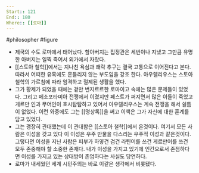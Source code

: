 ```yaml
---
Start:: 121
End:: 180
Where:: [[로마]]
---
```

#philosopher #figure
- 제국의 수도 로마에서 태어났다. 할아버지는 집정관은 세번이나 지냈고 그만큼 유명한 아버지는 일찍 죽어서 외가에서 자랐다.
- [[스토아 철학]]에서는 지나친 욕심과 쾌락 추구는 결국 고통으로 이어진다고 본다. 따라서 어떠한 유혹에도 흔들리지 않는 부도임을 강조 한다. 아우렐리우스는 스토아 철학의 가르침에 따라 엄격하고 절제된 생활을 했다.
- 그가 황제가 되었을 때에는 겉만 번지르르한 로마이고 속에는 많은 문제들이 있었다. 그리고 메소포타미아 전쟁에서 이겼지만 페스트가 퍼지면서 많은 이들이 죽었고 게르만 인과 무어인이 호시탐탐하고 있어서 아우렐리우스는 계속 전쟁을 해서 쉴틈이 없었다. 이런 와중에도 그는 [[명상록]]을 써고 이책은 그가 자신에 대한 훈계를 담고 있었다. 
- 그는 괭장히 관대했는데 이 관대함은 [[스토아 철학]]에서 온것이다. 여기서 모든 사람은 이성을 갖고 있다 이 이성은 우주 만물을 다스리는 우주적 이성과 같은것이다. 그렇다면 이성을 지닌 사람은 피부가 하얗건 검건 라틴어를 쓰건 게르만어를 쓰건 모두 존중해야 할 소중한 존재다. 내가 이성을 가지고 있기에 인간으로서 존점하다면 이성를 가지고 있는 상대방이 존엄하다는 사실도 당연하다. 
- 로마가 내세웠던 세계 시민주의는 바로 이같은 생각에서 비롯됐다.
